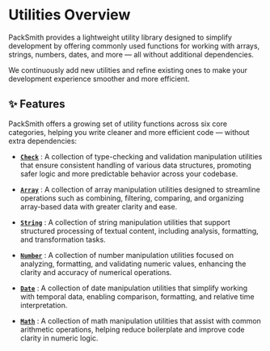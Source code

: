 # Utilities Overview
PackSmith provides a lightweight utility library designed to simplify development by offering commonly used functions for working with arrays, strings, numbers, dates, and more — all without additional dependencies.

We continuously add new utilities and refine existing ones to make your development experience smoother and more efficient.

## ✨ Features

PackSmith offers a growing set of utility functions across six core categories, helping you write cleaner and more efficient code — without extra dependencies:

* [**`Check`**](../utilities/Check-Utilities/index.md) : A collection of type-checking and validation manipulation utilities that ensure consistent handling of various data structures, promoting safer logic and more predictable behavior across your codebase.

* [**`Array`**](../utilities/Array-Utilities/index.md) : A collection of array manipulation utilities designed to streamline operations such as combining, filtering, comparing, and organizing array-based data with greater clarity and ease.

* [**`String`**](../utilities/String-Utilities/index.md) : A collection of string manipulation utilities that support structured processing of textual content, including analysis, formatting, and transformation tasks.

* [**`Number`**](../utilities/Number-Utilities/index.md) : A collection of number manipulation utilities focused on analyzing, formatting, and validating numeric values, enhancing the clarity and accuracy of numerical operations.

* [**`Date`**](../utilities/Date-Utilities/index.md) : A collection of date manipulation utilities that simplify working with temporal data, enabling comparison, formatting, and relative time interpretation.

* [**`Math`**](../utilities/Math-Utilities/index.md) : A collection of math manipulation utilities that assist with common arithmetic operations, helping reduce boilerplate and improve code clarity in numeric logic.